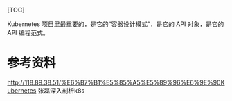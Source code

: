 [TOC]

Kubernetes 项目里最重要的，是它的“容器设计模式”，是它的 API 对象，是它的 API 编程范式。



# 参考资料
http://118.89.38.51/%E6%B7%B1%E5%85%A5%E5%89%96%E6%9E%90Kubernetes  张磊深入剖析k8s


